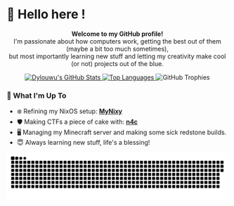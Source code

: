 # 🌸 Hello here !

<p align="center">
  </p>

<p align="center">
  <strong>Welcome to my GitHub profile!</strong><br/>
  I'm passionate about how computers work, getting the best out of them (maybe a bit too much sometimes), <br/>
  but most importantly learning new stuff and letting my creativity make cool (or not) projects out of the blue.
</p>


<p align="center">
  <a href="https://github.com/anuraghazra/github-readme-stats">
    <picture>
      <source
        srcset="https://github-readme-stats.vercel.app/api?username=Dylouwu&show_icons=true&theme=jolly&bg_color=0d1116&count_private=true&hide_border=true"
        media="(prefers-color-scheme: dark),  (prefers-color-scheme: no-preference)"
      />
      <source
        srcset="https://github-readme-stats.vercel.app/api?username=Dylouwu&show_icons=true&theme=jolly&bg_color=ffffff&text_color=0d1116&count_private=true&hide_border=true"
        media="(prefers-color-scheme: light)"
      />
      <img src="https://github-readme-stats.vercel.app/api?username=Dylouwu&show_icons=true&theme=jolly&bg_color=0d1116&count_private=true&hide_border=true" alt="Dylouwu's GitHub Stats" height="192px"/>
    </picture>
  </a>
  <a href="https://github.com/anuraghazra/github-readme-stats">
    <picture>
      <source
        srcset="https://github-readme-stats.vercel.app/api/top-langs/?username=Dylouwu&exclude_repo=minecraft-datapacks&layout=compact&theme=jolly&bg_color=0d1116&hide_border=true&langs_count=8&hide=powershell"
        media="(prefers-color-scheme: dark)"
      />
      <source
        srcset="https://github-readme-stats.vercel.app/api/top-langs/?username=Dylouwu&exclude_repo=minecraft-datapacks&layout=compact&theme=jolly&bg_color=ffffff&text_color=0d1116&hide_border=true&langs_count=8&hide=powershell"
        media="(prefers-color-scheme: light), (prefers-color-scheme: no-preference)"
      />
      <img src="https://github-readme-stats.vercel.app/api/top-langs/?username=Dylouwu&exclude_repo=minecraft-datapacks&layout=compact&theme=jolly&bg_color=0d1116&hide_border=true&langs_count=8&hide=powershell,mcfunction" alt="Top Languages" height="192px"/>
    </picture>
  </a>
  <img src="https://github-profile-trophy.vercel.app/?username=Dylouwu&theme=dracula&no-frame=true&no-bg=true&row=1&column=4" alt="GitHub Trophies" />
</p>



### 🌱 What I'm Up To

* ❄️ Refining my NixOS setup: **[MyNixy](https://github.com/Dylouwu/MyNixy)**
* 🛡️ Making CTFs a piece of cake with: **[n4c](https://github.com/nix4cyber/n4c)**
* 🖥️ Managing my Minecraft server and making some sick redstone builds.
* 😇 Always learning new stuff, life's a blessing!

<p align="center">
  <picture>
    <source media="(prefers-color-scheme: dark)" srcset="https://github.com/Dylouwu/Dylouwu/blob/output/github-snake-dark.svg" />
    <source media="(prefers-color-scheme: light)" srcset="https://github.com/Dylouwu/Dylouwu/blob/output/github-snake.svg" />
    <img alt="github-snake" src="https://github.com/Dylouwu/Dylouwu/blob/output/github-snake.svg" />
  </picture>
</p>
